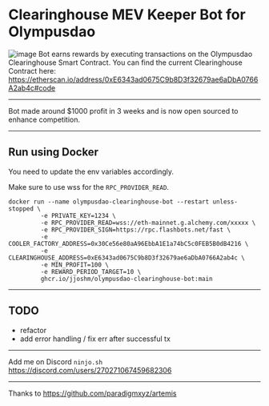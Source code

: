 # Clearinghouse MEV Keeper Bot for Olympusdao
![image](https://github.com/jjoshm/olympusdao-liquidation-bot/assets/39901876/7a2e6964-44a6-4c24-b7ae-7d195a41011e)
Bot earns rewards by executing transactions on the Olympusdao Clearinghouse Smart Contract.
You can find the current Clearinghouse Contract here: https://etherscan.io/address/0xE6343ad0675C9b8D3f32679ae6aDbA0766A2ab4c#code

---

Bot made around $1000 profit in 3 weeks and is now open sourced to enhance competition.

---

## Run using Docker
You need to update the env variables accordingly.

Make sure to use wss for the `RPC_PROVIDER_READ`.

```
docker run --name olympusdao-clearinghouse-bot --restart unless-stopped \                                                                   
         -e PRIVATE_KEY=1234 \
         -e RPC_PROVIDER_READ=wss://eth-mainnet.g.alchemy.com/xxxxx \
         -e RPC_PROVIDER_SIGN=https://rpc.flashbots.net/fast \
         -e COOLER_FACTORY_ADDRESS=0x30Ce56e80aA96EbbA1E1a74bC5c0FEB5B0dB4216 \
         -e CLEARINGHOUSE_ADDRESS=0xE6343ad0675C9b8D3f32679ae6aDbA0766A2ab4c \
         -e MIN_PROFIT=100 \
         -e REWARD_PERIOD_TARGET=10 \
         ghcr.io/jjoshm/olympusdao-clearinghouse-bot:main
```


---

## TODO
- refactor
- add error handling / fix err after successful tx
  
---

Add me on Discord `ninjo.sh` https://discord.com/users/270271067459682306

---

Thanks to https://github.com/paradigmxyz/artemis
